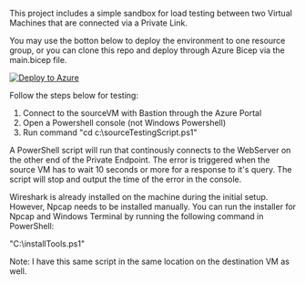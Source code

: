 This project includes a simple sandbox for load testing between two Virtual Machines that are connected via a Private Link.

You may use the botton below to deploy the environment to one resource group, or you can clone this repo and deploy through Azure Bicep via the main.bicep file.

[![Deploy to Azure](https://aka.ms/deploytoazurebutton)](https://portal.azure.com/#create/Microsoft.Template/uri/https%3A%2F%2Fraw.githubusercontent.com%2Fjimgodden%2FPrivateLinkSandbox%2Fmain%2Fsrc%2Fmain.json)

Follow the steps below for testing:
1. Connect to the sourceVM with Bastion through the Azure Portal
2. Open a Powershell console (not Windows Powershell)
3. Run command "cd c:\\sourceTestingScript.ps1"

A PowerShell script will run that continously connects to the WebServer on the other end of the Private Endpoint.  The error is triggered when the source VM has to wait 10 seconds or more for a response to it's query.  The script will stop and output the time of the error in the console.

Wireshark is already installed on the machine during the initial setup.  However, Npcap needs to be installed manually.  You can run the installer for Npcap and Windows Terminal by running the following command in PowerShell:

"C:\\installTools.ps1"

Note: I have this same script in the same location on the destination VM as well.